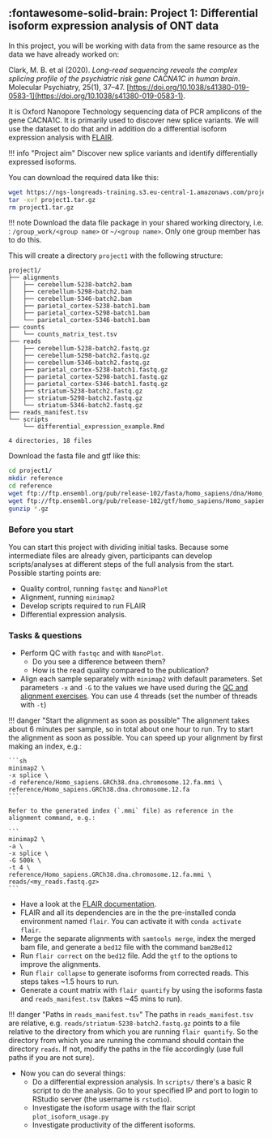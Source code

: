
## :fontawesome-solid-brain: Project 1: Differential isoform expression analysis of ONT data

In this project, you will be working with data from the same resource as the data we have already worked on:

Clark, M. B. et al (2020). *Long-read sequencing reveals the complex splicing profile of the psychiatric risk gene CACNA1C in human brain*. Molecular Psychiatry, 25(1), 37–47. [https://doi.org/10.1038/s41380-019-0583-1](https://doi.org/10.1038/s41380-019-0583-1).

It is Oxford Nanopore Technology sequencing data of PCR amplicons of the gene CACNA1C. It is primarily used to discover new splice variants. We will use the dataset to do that and in addition do a differential isoform expression analysis with [FLAIR](https://github.com/BrooksLabUCSC/flair).

!!! info "Project aim"
    Discover new splice variants and identify differentially expressed isoforms.

You can download the required data like this:

```sh
wget https://ngs-longreads-training.s3.eu-central-1.amazonaws.com/project1.tar.gz
tar -xvf project1.tar.gz
rm project1.tar.gz
```

!!! note
    Download the data file package in your shared working directory, i.e. : `/group_work/<group name>` or `~/<group name>`. Only one group member has to do this.

This will create a directory `project1` with the following structure:

```
project1/
├── alignments
│   ├── cerebellum-5238-batch2.bam
│   ├── cerebellum-5298-batch2.bam
│   ├── cerebellum-5346-batch2.bam
│   ├── parietal_cortex-5238-batch1.bam
│   ├── parietal_cortex-5298-batch1.bam
│   └── parietal_cortex-5346-batch1.bam
├── counts
│   └── counts_matrix_test.tsv
├── reads
│   ├── cerebellum-5238-batch2.fastq.gz
│   ├── cerebellum-5298-batch2.fastq.gz
│   ├── cerebellum-5346-batch2.fastq.gz
│   ├── parietal_cortex-5238-batch1.fastq.gz
│   ├── parietal_cortex-5298-batch1.fastq.gz
│   ├── parietal_cortex-5346-batch1.fastq.gz
│   ├── striatum-5238-batch2.fastq.gz
│   ├── striatum-5298-batch2.fastq.gz
│   └── striatum-5346-batch2.fastq.gz
├── reads_manifest.tsv
└── scripts
    └── differential_expression_example.Rmd

4 directories, 18 files
```

Download the fasta file and gtf like this:

```sh
cd project1/
mkdir reference
cd reference
wget ftp://ftp.ensembl.org/pub/release-102/fasta/homo_sapiens/dna/Homo_sapiens.GRCh38.dna.chromosome.12.fa.gz
wget ftp://ftp.ensembl.org/pub/release-102/gtf/homo_sapiens/Homo_sapiens.GRCh38.102.gtf.gz
gunzip *.gz
```

### Before you start

You can start this project with dividing initial tasks. Because some intermediate files are already given, participants can develop scripts/analyses at different steps of the full analysis from the start. Possible starting points are:

* Quality control, running `fastqc` and `NanoPlot`
* Alignment, running `minimap2`
* Develop scripts required to run FLAIR
* Differential expression analysis.

### Tasks & questions

* Perform QC with `fastqc` and with `NanoPlot`.
    * Do you see a difference between them?
    * How is the read quality compared to the publication?
* Align each sample separately with `minimap2` with default parameters. Set parameters `-x` and `-G` to the values we have used during the [QC and alignment exercises](../qc_alignment#3-read-alignment). You can use 4 threads (set the number of threads with `-t`)

!!! danger "Start the alignment as soon as possible"
    The alignment takes about 6 minutes per sample, so in total about one hour to run. Try to start the alignment as soon as possible. You can speed up your alignment by first making an index, e.g.:

    ```sh
    minimap2 \
    -x splice \
    -d reference/Homo_sapiens.GRCh38.dna.chromosome.12.fa.mmi \
    reference/Homo_sapiens.GRCh38.dna.chromosome.12.fa
    ```

    Refer to the generated index (`.mmi` file) as reference in the alignment command, e.g.:

    ```
    minimap2 \
    -a \
    -x splice \
    -G 500k \
    -t 4 \
    reference/Homo_sapiens.GRCh38.dna.chromosome.12.fa.mmi \
    reads/<my_reads.fastq.gz>
    ```

* Have a look at the [FLAIR documentation](https://flair.readthedocs.io/en/latest/index.html).
* FLAIR and all its dependencies are in the the pre-installed conda environment named `flair`. You can activate it with `conda activate flair`.
* Merge the separate alignments with `samtools merge`, index the merged bam file, and generate a `bed12` file with the command `bam2Bed12`
* Run `flair correct` on the `bed12` file. Add the `gtf` to the options to improve the alignments.
* Run `flair collapse` to generate isoforms from corrected reads. This steps takes ~1.5 hours to run.
* Generate a count matrix with `flair quantify` by using the isoforms fasta and `reads_manifest.tsv` (takes ~45 mins to run).

!!! danger "Paths in `reads_manifest.tsv`"
    The paths in `reads_manifest.tsv` are relative, e.g. `reads/striatum-5238-batch2.fastq.gz` points to a file relative to the directory from which you are running `flair quantify`. So the directory from which you are running the command should contain the directory `reads`. If not, modify the paths in the file accordingly (use full paths if you are not sure).

* Now you can do several things:
    * Do a differential expression analysis. In `scripts/` there's a basic R script to do the analysis. Go to your specified IP and port to login to RStudio server (the username is `rstudio`).
    * Investigate the isoform usage with the flair script `plot_isoform_usage.py`
    * Investigate productivity of the different isoforms.